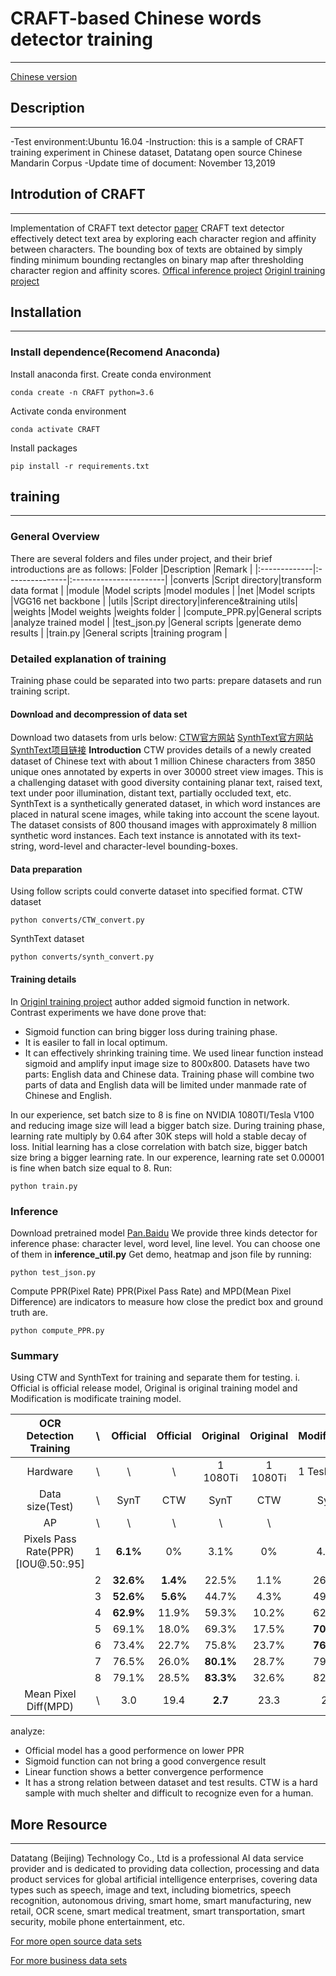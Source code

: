 # CRAFT-based Chinese words detector training
---------------------------------------------------------------
[Chinese version](https://github.com/datatang-ailab//blob/master/README.zh.md)
## Description
---------------------------------------------------------------
-Test environment:Ubuntu 16.04
-Instruction: this is a sample of CRAFT training experiment in Chinese dataset, Datatang open source Chinese Mandarin Corpus
-Update time of document: November 13,2019
## Introdution of CRAFT
---------------------------------------------------------------
 Implementation of CRAFT text detector [paper](https://arxiv.org/abs/1904.01941)
 CRAFT text detector effectively detect text area by exploring each character region and affinity between characters. The bounding box of texts are obtained by simply finding minimum bounding rectangles on binary map after thresholding character region and affinity scores.
 [Offical inference project](https://github.com/clovaai/CRAFT-pytorch)
 [Originl training project](https://github.com/RubanSeven/CRAFT_keras)

## Installation
---------------------------------------------------------------
### Install dependence(Recomend Anaconda)
Install anaconda first.
Create conda environment
```shell
conda create -n CRAFT python=3.6
```
Activate conda environment
```shell
conda activate CRAFT
```
Install packages
```shell
pip install -r requirements.txt
```

## training
---------------------------------------------------------------
### General Overview
There are several folders and files under project, and their brief introductions are as follows:
|Folder        |Description     |Remark                  |
|:-------------|:---------------|:-----------------------|
|converts      |Script directory|transform data format   |
|module        |Model scripts   |model modules           |
|net           |Model scripts   |VGG16 net backbone      |
|utils         |Script directory|inference&training utils|
|weights       |Model weights   |weights folder          |
|compute_PPR.py|General scripts |analyze trained model   |
|test_json.py  |General scripts |generate demo results   |
|train.py      |General scripts |training program        |
### Detailed explanation of training
Training phase could be separated into two parts: prepare datasets and run training script. 
#### Download and decompression of data set
Download two datasets from urls below:
[CTW官方网站](https://ctwdataset.github.io/)
[SynthText官方网站](http://www.robots.ox.ac.uk/~vgg/data/scenetext/)
[SynthText项目链接](https://github.com/ankush-me/SynthText)
**Introduction**
 CTW provides details of a newly created dataset of Chinese text with about 1 million Chinese characters from 3850 unique ones annotated by experts in over 30000 street view images. This is a challenging dataset with good diversity containing planar text, raised text, text under poor illumination, distant text, partially occluded text, etc. 
 SynthText is a synthetically generated dataset, in which word instances are placed in natural scene images, while taking into account the scene layout.
 The dataset consists of 800 thousand images with approximately 8 million synthetic word instances. Each text instance is annotated with its text-string, word-level and character-level bounding-boxes. 
#### Data preparation
Using follow scripts could converte dataset into specified format.
CTW dataset
```shell
python converts/CTW_convert.py
```
SynthText dataset
```shell
python converts/synth_convert.py
```
#### Training details
In [Originl training project](https://github.com/RubanSeven/CRAFT_keras) author added sigmoid function in network. Contrast experiments we have done prove that:
- Sigmoid function can bring bigger loss during training phase.
- It is easiler to fall in local optimum.
- It can effectively shrinking training time. 
We used linear function instead sigmoid and amplify input image size to 800x800. Datasets have two parts: English data and Chinese data. Training phase will combine two parts of data and English data will be limited under manmade rate of Chinese and English. 

In our experience, set batch size to 8 is fine on NVIDIA 1080TI/Tesla V100 and reducing image size will lead a bigger batch size. During training phase, learning rate multiply by 0.64 after 30K steps will hold a stable decay of loss. Initial learning has a close correlation with batch size, bigger batch size bring a bigger learning rate. In our experence, learning rate set 0.00001 is fine when batch size equal to 8.
Run:
```shell
python train.py
```
### Inference
Download pretrained model
[Pan.Baidu]() 
We provide three kinds detector for inference phase: character level, word level, line level. You can choose one of them in **inference_util.py**
Get demo, heatmap and json file by running:
```shell
python test_json.py
```
Compute PPR(Pixel Rate)
PPR(Pixel Pass Rate) and MPD(Mean Pixel Difference) are indicators to measure how close the predict box and ground truth are. 
```shell
python compute_PPR.py 
```
### Summary
Using CTW and SynthText for training and separate them for testing.
i. Official is official release model, Original is original training model and Modification is modificate training model.

|OCR Detection Training| \ |Official|Official|Original |Original |Modification|Modification|
|:--------------------:|:-:|:------:|:------:|:-------:|:-------:|:----------:|:----------:|
|Hardware              | \ | \      | \      |1 1080Ti |1 1080Ti |1 Tesla v100|1 Tesla v100| 
|Data size(Test)       | \ |SynT    |CTW     |SynT     |CTW      |SynT        |CTW         |
|AP                    | \ | \      | \      |\        |\        |\           |\           |
|Pixels Pass Rate(PPR)[IOU@.50:.95]|1|**6.1%**|0%|3.1% |0%       |4.1%        |0%          |
|                      |2  |**32.6%**|**1.4%**|22.5%   |1.1%     |26.8%       |1.2%        |
|                      |3  |**52.6%**|**5.6%**|44.7%   |4.3%     |49.0%       |5.0%        |
|                      |4  |**62.9%**|11.9%  |59.3%    |10.2%    |62.5%       |**12.1%**   |
|                      |5  |69.1%   |18.0%   |69.3%    |17.5%    |**70.7%**   |**21.9%**   |
|                      |6  |73.4%   |22.7%   |75.8%    |23.7%    |**76.0%**   |**28.2%**   |
|                      |7  |76.5%   |26.0%   |**80.1%**|28.7%    |79.6%       |**32.9%**   |
|                      |8  |79.1%   |28.5%   |**83.3%**|32.6%    |82.3%       |**37.0%**   |
|Mean Pixel Diff(MPD)  | \ |3.0     |19.4    |**2.7**  |23.3     |2.8         |**19.2**    |
analyze:
 - Official model has a good performence on lower PPR
 - Sigmoid function can not bring a good convergence result
 - Linear function shows a better convergence performence 
 - It has a strong relation between dataset and test results. CTW is a hard sample with much shelter and difficult to recognize even for a human.  

## More Resource
---------------------------------------------------------------
Datatang (Beijing) Technology Co., Ltd is a professional AI data service provider and is dedicated to providing data collection, processing and data product services for global artificial intelligence enterprises, covering data types such as speech, image and text, including biometrics, speech recognition, autonomous driving, smart home, smart manufacturing, new retail, OCR scene, smart medical treatment, smart transportation, smart security, mobile phone entertainment, etc.

[For more open source data sets](https://www.datatang.com/webfront/opensource.html)

[For more business data sets](https://www.datatang.com/webfront/datatang_dataset.html)